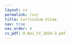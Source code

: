 ```yaml
---
layout: cv
permalink: /cv/
title: Curriculum Vitae
nav: true
nav_order: 4
cv_pdf: H.Bai_CV_2024-3.pdf
---
```

<!-- 
[PDF download](/assets/pdf/example_pdf.pdf){:target="_blank"}

